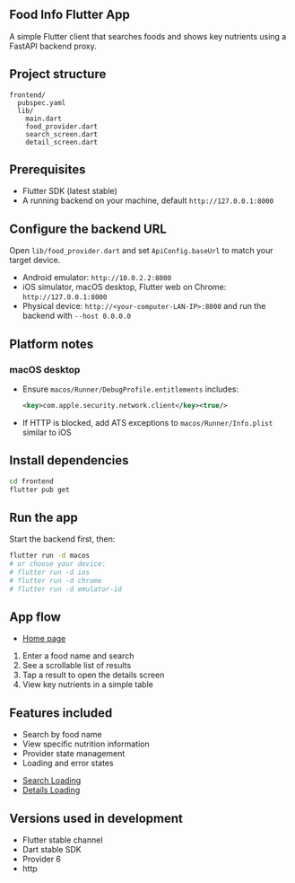 ## Food Info Flutter App

A simple Flutter client that searches foods and shows key nutrients using a FastAPI backend proxy.

## Project structure

```
frontend/
  pubspec.yaml
  lib/
    main.dart
    food_provider.dart
    search_screen.dart
    detail_screen.dart
```

## Prerequisites

* Flutter SDK (latest stable)
* A running backend on your machine, default `http://127.0.0.1:8000`

## Configure the backend URL

Open `lib/food_provider.dart` and set `ApiConfig.baseUrl` to match your target device.
* Android emulator: `http://10.0.2.2:8000`
* iOS simulator, macOS desktop, Flutter web on Chrome: `http://127.0.0.1:8000`
* Physical device: `http://<your-computer-LAN-IP>:8000` and run the backend with `--host 0.0.0.0`

## Platform notes

### macOS desktop

* Ensure `macos/Runner/DebugProfile.entitlements` includes:

  ```xml
  <key>com.apple.security.network.client</key><true/>
  ```
* If HTTP is blocked, add ATS exceptions to `macos/Runner/Info.plist` similar to iOS

## Install dependencies

```bash
cd frontend
flutter pub get
```

## Run the app

Start the backend first, then:

```bash
flutter run -d macos
# or choose your device:
# flutter run -d ios
# flutter run -d chrome
# flutter run -d emulator-id
```

## App flow

- [Home page](../assets/images/home.png)

1. Enter a food name and search
3. See a scrollable list of results
4. Tap a result to open the details screen
5. View key nutrients in a simple table

## Features included

* Search by food name
* View specific nutrition information
* Provider state management
* Loading and error states

- [Search Loading](../assets/images/search_load.png)
- [Details Loading](../assets/images/detail_load.png)

## Versions used in development

* Flutter stable channel
* Dart stable SDK
* Provider 6
* http
